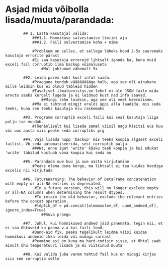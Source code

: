    # Asjad mida võibolla lisada/muuta/parandada:
            ## 1. Lasta kasutajal valida:
                ###1.1. Hommikuse salvestamise limiidi aja
                ###1.2. Faili salvestamise koha + nime

                #Probleem on selles, et sellega läheks kood 2-5x suuremaks kasutaja errorite pärast
                #Ei saa kasutaja erroreid lihtsalt ignoda ka, kuna muid exceli fail corruptib ilma backup võimaluseta
                    #Mul juhtunud vähemalt 5x

            ##2. Leida parem koht kust infot saada.
                #Praegune tundub vääääääääga halb, aga see oli ainukene mille leidsin kus ei olnud tableid hidden
                #Tavalisel ilmateenistus.ee lehel ei ole JSON faile mida arvuto saaks kergelt lugeda ja ei leidnud kust nad info saavad.
                    ##Mingi lehe leidsin, aga see oli veel keerulisem.
                ##Ma ei tahtnud mingit eraldi äppi alla laadida, mis seda teeks, kuna see teeks kasutaja elu raskemaks

            ##3. Programm corruptib exceli faili kui seal kasutaja liiga palju ise muudab.
                #Tõenäoliselt kui lisada samal viisil nagu käsitsi uus kuu või uus aasta siis peale seda corruptiks prg

            ##4. Vaja lisada nupp 'backup' mis teeks koopia algsest exceli failist. Vb seda automatiseerida, sest corruptib palju.
                ###Nt, enne igat 'write' käsku teeb koopia ja kui edukat 'write' läbitud kustuab vana koopia kui seda on

            ##5. Parandada uue kuu ja uue aasta kirjutamine
                #Peaks olema üsna kerge, ma lihtsalt ei tea kuidas koodiga excelis nii kirjutada

            ##6. FutureWarning: The behavior of DataFrame concatenation with empty or all-NA entries is deprecated.
                 #In a future version, this will no longer exclude empty or all-NA columns when determining the result dtypes.
                 #To retain the old behavior, exclude the relevant entries before the concat operation.
                 #lõplik_df = pd.concat([olemasolev_df, uued_andmed_df], ignore_index=True)
                    ##Suva praegu

            ##7. Juhul, kui hommikused andmed jäid panemata, tegin nii, et ei saa õhtuseid ka panna v.a kui faili lood.
                #Band-aid fix, peaks tegelikult leidma viisi kuidas hommikusi andmeid ikka leida või midagi sarnast
                #Peamine asi on kuna ma hard-codisin sisse, et õhtul saab ainult õhu temperatuuri lisada ja ei viitsinud muuta

            ##8. Kui valida juba varem tehtud fail kus on midagi kirjas siis see corruptib selle

